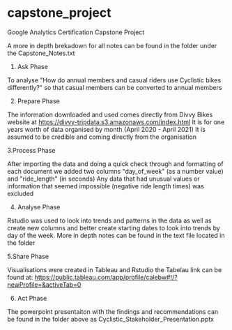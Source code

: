 # capstone_project
Google Analytics Certification Capstone Project

A more in depth brekadown for all notes can be found in the folder under the Capstone_Notes.txt

1. Ask Phase

To analyse "How do annual members and casual riders use Cyclistic bikes
differently?" so that casual members can be converted to annual members

2. Prepare Phase

The information downloaded and used comes directly from Divvy Bikes website at https://divvy-tripdata.s3.amazonaws.com/index.html
It is for one years worth of data organised by month (April 2020 - April 2021)
It is assumed to be credible and coming directly from the organisation

3.Process Phase

After importing the data and doing a quick check through and formatting of each document
we added two columns "day_of_week" (as a number value) and "ride_length" (in seconds)
Any data that had unusual values or information that seemed impossible (negative ride length times) was excluded

4. Analyse Phase

Rstudio was used to look into trends and patterns in the data as well as create new columns and better create starting dates to look into trends by day of the week. More in depth notes can be found in the text file located in the folder

5.Share Phase

Visualisations were created in Tableau and Rstudio the Tabelau link can be found at:
https://public.tableau.com/app/profile/calebw#!/?newProfile=&activeTab=0

6. Act Phase

The powerpoint presentaiton with the findings and recommendations can be found in the folder above as Cyclistic_Stakeholder_Presentation.pptx
